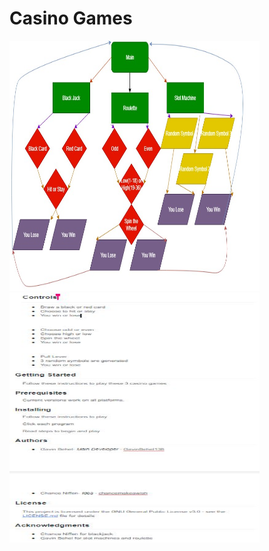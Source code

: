 # Casino Games
<img src="FinalFlowChart.jpg" height = "400" width ="400">
<img src="final read me.JPG" height = "400" width ="400">

